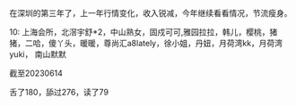 在深圳的第三年了，上一年行情变化，收入锐减，今年继续看看情况，节流瘦身。

10: 上海会所，北滘宇舒*2，中山熟女，固戍可可,雅园拉拉，韩儿，樱桃，猪猪，二哈，傻丫头，暖暖，尊尚汇a8lately，徐小姐，丹妞，月荷湾kk，月荷湾yuki， 南山默默

截至20230614

舌了180，舔过276，读了79


